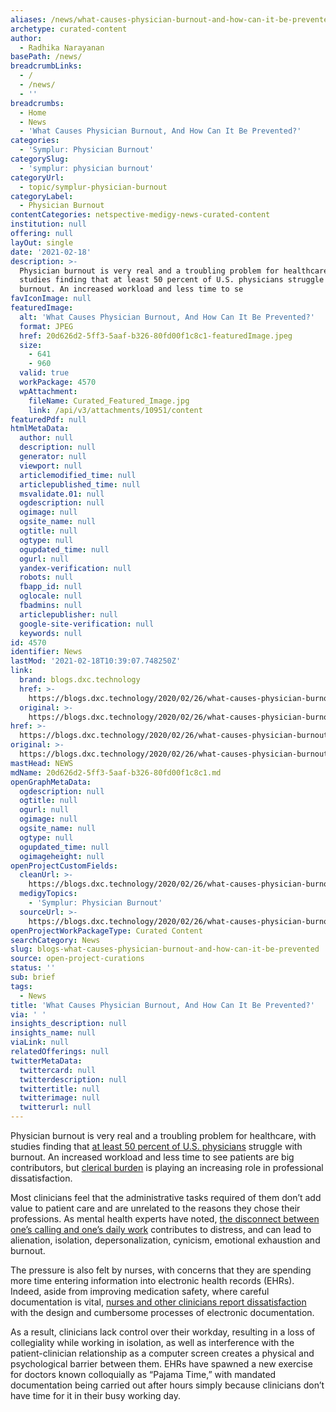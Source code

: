 ```yaml
---
aliases: /news/what-causes-physician-burnout-and-how-can-it-be-prevented
archetype: curated-content
author:
  - Radhika Narayanan
basePath: /news/
breadcrumbLinks:
  - /
  - /news/
  - ''
breadcrumbs:
  - Home
  - News
  - 'What Causes Physician Burnout, And How Can It Be Prevented?'
categories:
  - 'Symplur: Physician Burnout'
categorySlug:
  - 'symplur: physician burnout'
categoryUrl:
  - topic/symplur-physician-burnout
categoryLabel:
  - Physician Burnout
contentCategories: netspective-medigy-news-curated-content
institution: null
offering: null
layOut: single
date: '2021-02-18'
description: >-
  Physician burnout is very real and a troubling problem for healthcare, with
  studies finding that at least 50 percent of U.S. physicians struggle with
  burnout. An increased workload and less time to se
favIconImage: null
featuredImage:
  alt: 'What Causes Physician Burnout, And How Can It Be Prevented?'
  format: JPEG
  href: 20d626d2-5ff3-5aaf-b326-80fd00f1c8c1-featuredImage.jpeg
  size:
    - 641
    - 960
  valid: true
  workPackage: 4570
  wpAttachment:
    fileName: Curated_Featured_Image.jpg
    link: /api/v3/attachments/10951/content
featuredPdf: null
htmlMetaData:
  author: null
  description: null
  generator: null
  viewport: null
  articlemodified_time: null
  articlepublished_time: null
  msvalidate.01: null
  ogdescription: null
  ogimage: null
  ogsite_name: null
  ogtitle: null
  ogtype: null
  ogupdated_time: null
  ogurl: null
  yandex-verification: null
  robots: null
  fbapp_id: null
  oglocale: null
  fbadmins: null
  articlepublisher: null
  google-site-verification: null
  keywords: null
id: 4570
identifier: News
lastMod: '2021-02-18T10:39:07.748250Z'
link:
  brand: blogs.dxc.technology
  href: >-
    https://blogs.dxc.technology/2020/02/26/what-causes-physician-burnout-and-how-can-it-be-prevented/
  original: >-
    https://blogs.dxc.technology/2020/02/26/what-causes-physician-burnout-and-how-can-it-be-prevented/
href: >-
  https://blogs.dxc.technology/2020/02/26/what-causes-physician-burnout-and-how-can-it-be-prevented/
original: >-
  https://blogs.dxc.technology/2020/02/26/what-causes-physician-burnout-and-how-can-it-be-prevented/
mastHead: NEWS
mdName: 20d626d2-5ff3-5aaf-b326-80fd00f1c8c1.md
openGraphMetaData:
  ogdescription: null
  ogtitle: null
  ogurl: null
  ogimage: null
  ogsite_name: null
  ogtype: null
  ogupdated_time: null
  ogimageheight: null
openProjectCustomFields:
  cleanUrl: >-
    https://blogs.dxc.technology/2020/02/26/what-causes-physician-burnout-and-how-can-it-be-prevented/
  medigyTopics:
    - 'Symplur: Physician Burnout'
  sourceUrl: >-
    https://blogs.dxc.technology/2020/02/26/what-causes-physician-burnout-and-how-can-it-be-prevented/
openProjectWorkPackageType: Curated Content
searchCategory: News
slug: blogs-what-causes-physician-burnout-and-how-can-it-be-prevented
source: open-project-curations
status: ''
sub: brief
tags:
  - News
title: 'What Causes Physician Burnout, And How Can It Be Prevented?'
via: ' '
insights_description: null
insights_name: null
viaLink: null
relatedOfferings: null
twitterMetaData:
  twittercard: null
  twitterdescription: null
  twittertitle: null
  twitterimage: null
  twitterurl: null
---
```

<p>Physician burnout is very real and a troubling problem for healthcare, with studies finding that <a href="https://www.ncbi.nlm.nih.gov/pubmed/27871627">at least 50 percent of U.S. physicians</a> struggle with burnout. An increased workload and less time to see patients are big contributors, but <a href="https://www.ncbi.nlm.nih.gov/pubmed/27313121">clerical burden</a> is playing an increasing role in professional dissatisfaction.</p><p>Most clinicians feel that the administrative tasks required of them don’t add value to patient care and are unrelated to the reasons they chose their professions. As mental health experts have noted, <a href="https://www.psychiatrictimes.com/special-reports/burnout-strategies-prevent-and-overcome-commonand-dangerousproblem">the disconnect between one’s calling and one’s daily work</a> contributes to distress, and can lead to alienation, isolation, depersonalization, cynicism, emotional exhaustion and burnout.</p><p>The pressure is also felt by nurses, with concerns that they are spending more time entering information into electronic health records (EHRs). Indeed, aside from improving medication safety, where careful documentation is vital, <a href="https://ehrintelligence.com/news/92-of-nurses-dissatisfied-with-ehr-technology-health-it">nurses and other clinicians report dissatisfaction</a> with the design and cumbersome processes of electronic documentation.</p><p>As a result, clinicians lack control over their workday, resulting in a loss of collegiality while working in isolation, as well as interference with the patient-clinician relationship as a computer screen creates a physical and psychological barrier between them. EHRs have spawned a new exercise for doctors known colloquially as “Pajama Time,” with mandated documentation being carried out after hours simply because clinicians don’t have time for it in their busy working day.</p>